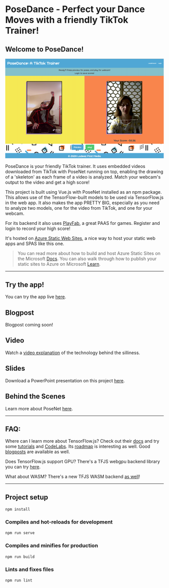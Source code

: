 # PoseDance - Perfect your Dance Moves with a friendly TikTok Trainer!

## Welcome to PoseDance!

![screenshot](screenshot.png)

PoseDance is your friendly TikTok trainer. It uses embedded videos downloaded from TikTok with PoseNet running on top, enabling the drawing of a 'skeleton' as each frame of a video is analyzed. Match your webcam's output to the video and get a high score!

This project is built using Vue.js with PoseNet installed as an npm package. This allows use of the TensorFlow-built models to be used via TensorFlow.js in the web app. It also makes the app PRETTY BIG, especially as you need to analyze two models, one for the video from TikTok, and one for your webcam.

For its backend it also uses [PlayFab](https://playfab.com), a great PAAS for games. Register and login to record your high score!

It's hosted on [Azure Static Web Sites](https://aka.ms/trystaticwebapps), a nice way to host your static web apps and SPAS like this one.

> You can read more about how to build and host Azure Static Sites on the Microsoft [Docs](https://docs.microsoft.com/azure/static-web-apps/overview?WT.mc_id=2020talks-github-jelooper). You can also walk through how to publish your static sites to Azure on Microsoft [Learn](https://docs.microsoft.com/en-us/learn/modules/publish-app-service-static-web-app-api?WT.mc_id=2020talks-github-jelooper).

---

## Try the app!

You can try the app live [here](https://aka.ms/posedance).

## Blogpost

Blogpost coming soon!

## Video

Watch a [video explanation](https://www.dropbox.com/s/ccog8uz0tzk10mv/posedance.mp4?dl=0) of the technology behind the silliness.

## Slides

Download a PowerPoint presentation on this project [here](posedance.pptx).

## Behind the Scenes

Learn more about PoseNet [here](https://github.com/tensorflow/tfjs-models/tree/master/posenet/demos).

---

## FAQ:

Where can I learn more about TensorFlow.js?
Check out their [docs](https://www.tensorflow.org/js/) and try some [tutorials](https://www.tensorflow.org/js/tutorials) and [CodeLabs](). Its [roadmap](https://blog.tensorflow.org/2020/04/upcoming-changes-to-tensorflowjs.html) is interesting as well. Good [blogposts](https://blog.tensorflow.org/search?label=TensorFlow.js&max-results=20) are available as well.

Does TensorFlow.js support GPU?
There's a TFJS webgpu backend library you can try [here](https://github.com/tensorflow/tfjs/tree/master/tfjs-backend-webgpu).

What about WASM?
There's a new TFJS WASM backend [as well](https://blog.tensorflow.org/2020/03/introducing-webassembly-backend-for-tensorflow-js.html)!

---

## Project setup

```
npm install
```

### Compiles and hot-reloads for development

```
npm run serve
```

### Compiles and minifies for production

```
npm run build
```

### Lints and fixes files

```
npm run lint
```
